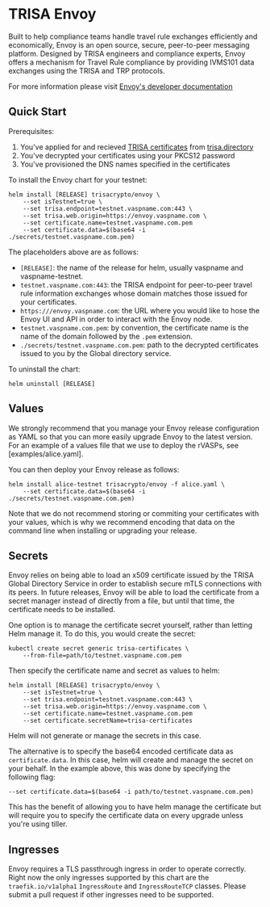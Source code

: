 # TRISA Envoy

Built to help compliance teams handle travel rule exchanges efficiently and economically, Envoy is an open source, secure, peer-to-peer messaging platform. Designed by TRISA engineers and compliance experts, Envoy offers a mechanism for Travel Rule compliance by providing IVMS101 data exchanges using the TRISA and TRP protocols.

For more information please visit [Envoy's developer documentation](https://trisa.dev/envoy/index.html)

## Quick Start

Prerequisites:

1. You've applied for and recieved [TRISA certificates](https://trisa.io) from [trisa.directory](https://trisa.directory)
2. You've decrypted your certificates using your PKCS12 password
3. You've provisioned the DNS names specified in the certificates

To install the Envoy chart for your testnet:

```
helm install [RELEASE] trisacrypto/envoy \
    --set isTestnet=true \
    --set trisa.endpoint=testnet.vaspname.com:443 \
    --set trisa.web.origin=https://envoy.vaspname.com \
    --set certificate.name=testnet.vaspname.com.pem
    --set certificate.data=$(base64 -i ./secrets/testnet.vaspname.com.pem)
```

The placeholders above are as follows:

- `[RELEASE]`: the name of the release for helm, usually vaspname and vaspname-testnet.
- `testnet.vaspname.com:443`: the TRISA endpoint for peer-to-peer travel rule information exchanges whose domain matches those issued for your certificates.
- `https:///envoy.vaspname.com`: the URL where you would like to hose the Envoy UI and API in order to interact with the Envoy node.
- `testnet.vaspname.com.pem`: by convention, the certificate name is the name of the domain followed by the `.pem` extension.
- `./secrets/testnet.vaspname.com.pem`: path to the decrypted certificates issued to you by the Global directory service.

To uninstall the chart:

```
helm uninstall [RELEASE]
```

## Values

We strongly recommend that you manage your Envoy release configuration as YAML so that you can more easily upgrade Envoy to the latest version. For an example of a values file that we use to deploy the rVASPs, see [examples/alice.yaml].

You can then deploy your Envoy release as follows:

```
helm install alice-testnet trisacrypto/envoy -f alice.yaml \
    --set certificate.data=$(base64 -i ./secrets/testnet.vaspname.com.pem)
```

Note that we do not recommend storing or commiting your certificates with your values, which is why we recommend encoding that data on the command line when installing or upgrading your release.

## Secrets

Envoy relies on being able to load an x509 certificate issued by the TRISA Global Directory Service in order to establish secure mTLS connections with its peers. In future releases, Envoy will be able to load the certificate from a secret manager instead of directly from a file, but until that time, the certificate needs to be installed.

One option is to manage the certificate secret yourself, rather than letting Helm manage it. To do this, you would create the secret:

```
kubectl create secret generic trisa-certificates \
    --from-file=path/to/testnet.vaspname.com.pem
```

Then specify the certificate name and secret as values to helm:

```
helm install [RELEASE] trisacrypto/envoy \
    --set isTestnet=true \
    --set trisa.endpoint=testnet.vaspname.com:443 \
    --set trisa.web.origin=https://envoy.vaspname.com \
    --set certificate.name=testnet.vaspname.com.pem
    --set certificate.secretName=trisa-certificates
```

Helm will not generate or manage the secrets in this case.

The alternative is to specify the base64 encoded certificate data as `certificate.data`. In this case, helm will create and manage the secret on your behalf. In the example above, this was done by specifying the following flag:

```
--set certificate.data=$(base64 -i path/to/testnet.vaspname.com.pem)
```

This has the benefit of allowing you to have helm manage the certificate but will require you to specify the certificate data on every upgrade unless you're using tiller.

## Ingresses

Envoy requires a TLS passthrough ingress in order to operate correctly. Right now the only ingresses supported by this chart are the `traefik.io/v1alpha1` `IngressRoute` and `IngressRouteTCP` classes. Please submit a pull request if other ingresses need to be supported.
